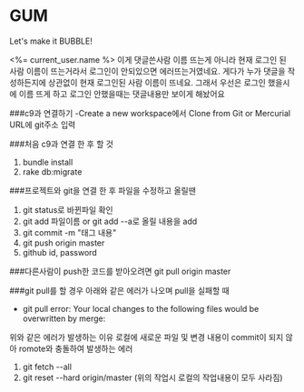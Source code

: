 # GUM
Let's make it BUBBLE!


<%= current_user.name %>
이게 댓글쓴사람 이름 뜨는게 아니라 현재 로그인 된 사람 이름이 뜨는거라서 로그인이 안되있으면 에러뜨는거였네요.
게다가 누가 댓글을 작성하든지에 상관없이 현재 로그인된 사람 이름이 뜨네요. 그래서 우선은 로그인 했을시에 이름 뜨게 하고 로그인 안했을때는 댓글내용만 보이게 해놨어요


###c9과 연결하기
-Create a new workspace에서 Clone from Git or Mercurial URL에 git주소 입력

###처음 c9과 연결 한 후 할 것
1. bundle install
2. rake db:migrate

###프로젝트와 git을 연결 한 후 파일을 수정하고 올릴땐
1. git status로 바뀐파일 확인
2. git add 파일이름 or git add --a로 올릴 내용을 add
3. git commit -m "태그 내용"
4. git push origin master 
5. github id, password


###다른사람이 push한 코드를 받아오려면
git pull origin master

###git pull를 할 경우 아래와 같은 에러가 나오며 pull을 실패할 때
 - git pull error: Your local changes to the following files would be overwritten by merge:
 
위와 같은 에러가 발생하는 이유
로컬에 새로운 파일 및 변경 내용이 commit이 되지 않아 romote와 충돌하여 발생하는 에러
 1. git fetch  --all
 2. git reset --hard origin/master
(위의 작업시 로컬의 작업내용이 모두 사라짐)
